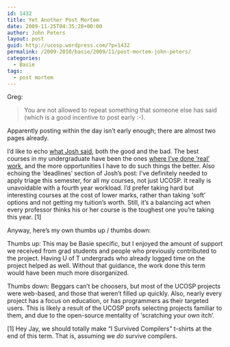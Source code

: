 ```yaml
---
id: 1432
title: Yet Another Post Mortem
date: 2009-11-25T04:35:28+00:00
author: John Peters
layout: post
guid: http://ucosp.wordpress.com/?p=1432
permalink: /2009-2010/basie/2009/11/post-mortem-john-peters/
categories:
  - Basie
tags:
  - post mortem
---
```

Greg:
  


<blockquote cite="Greg">
  You are not allowed to repeat something that someone else has said (which is a good incentive to post early :-).</p>
</blockquote>

Apparently posting within the day isn&#8217;t early enough; there are almost two pages already.

I&#8217;d like to echo [what Josh said](http://ucosp.wordpress.com/2009/11/24/two-more-thumbs-for-ucosp/), both the good and the bad. The best courses in my undergraduate have been the ones [where I&#8217;ve done &#8216;real&#8217; work](http://www.cs.ualberta.ca/current/iip/), and the more opportunities I have to do such things the better. Also echoing the &#8216;deadlines&#8217; section of Josh&#8217;s post: I&#8217;ve definitely needed to apply triage this semester, for all my courses, not just UCOSP. It really is unavoidable with a fourth year workload. I&#8217;d prefer taking hard but interesting courses at the cost of lower marks, rather than taking &#8216;soft&#8217; options and not getting my tuition&#8217;s worth. Still, it&#8217;s a balancing act when every professor thinks his or her course is the toughest one you&#8217;re taking this year. [1]

Anyway, here&#8217;s my own thumbs up / thumbs down:

Thumbs up: This may be Basie specific, but I enjoyed the amount of support we received from grad students and people who previously contributed to the project. Having U of T undergrads who already logged time on the project helped as well. Without that guidance, the work done this term would have been much more disorganized.

Thumbs down: Beggars can&#8217;t be choosers, but most of the UCOSP projects were web-based, and those that weren&#8217;t filled up quickly. Also, nearly every project has a focus on education, or has programmers as their targeted users. This is likely a result of the UCOSP profs selecting projects familiar to them, and due to the open-source mentality of &#8216;scratching your own itch&#8217;.

[1] Hey Jay, we should totally make &#8220;I Survived Compilers&#8221; t-shirts at the end of this term. That is, assuming we _do_ survive compilers.
